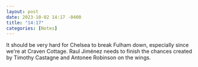 ```yaml
---
layout: post
date: 2023-10-02 14:17 -0400
title: "14:17"
categories: [Notes]
---
```


It should be very hard for Chelsea to break Fulham down, especially since we're at Craven Cottage. Raul Jiménez needs to finish the chances created by Timothy Castagne and Antonee Robinson on the wings.